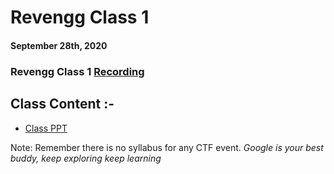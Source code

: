 # Revengg Class 1

#### September 28th, 2020

### Revengg Class 1 [Recording](https://drive.google.com/file/d/1cMzEZWzHyjcyHDUgXM7G8K3Zbp2emvFc/view?usp=sharing)

## Class Content :-

* [Class PPT](Revengg.pdf)

Note: Remember there is no syllabus for any CTF event. <i>Google is your best buddy, keep exploring keep learning</i>